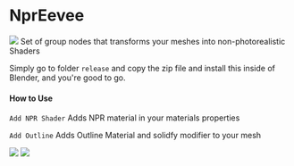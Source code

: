 # NprEevee

![](https://imgur.com/zOT23Hr.png)
Set of group nodes that transforms your meshes into non-photorealistic Shaders

Simply go to folder `release` and copy the zip file and install this inside of Blender, and you're good to go.

#### How to Use

`Add NPR Shader` Adds NPR material in your materials properties 

`Add Outline` Adds Outline Material and solidfy modifier to your mesh

![](https://imgur.com/rhAhITn.png)
![](https://imgur.com/DDLfxmk.png)
